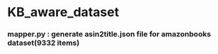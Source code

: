 # KB_aware_dataset

### mapper.py : generate asin2title.json file for amazonbooks dataset(9332 items)
